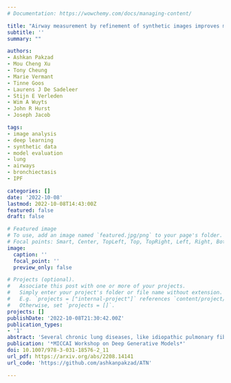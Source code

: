 ```yaml
---
# Documentation: https://wowchemy.com/docs/managing-content/

title: "Airway measurement by refinement of synthetic images improves mortality prediction in idiopathic pulmonary fibrosis"
subtitle: ''
summary: ""

authors:
- Ashkan Pakzad
- Mou Cheng Xu
- Tony Cheung
- Marie Vermant
- Tinne Goos
- Laurens J De Sadeleer
- Stijn E Verleden
- Wim A Wuyts
- John R Hurst
- Joseph Jacob

tags:
- image analysis
- deep learning
- synthetic data
- model evaluation
- lung
- airways
- bronchiectasis
- IPF

categories: []
date: '2022-10-08'
lastmod: 2022-10-08T14:43:00Z
featured: false
draft: false

# Featured image
# To use, add an image named `featured.jpg/png` to your page's folder.
# Focal points: Smart, Center, TopLeft, Top, TopRight, Left, Right, BottomLeft, Bottom, BottomRight.
image:
  caption: ''
  focal_point: ''
  preview_only: false

# Projects (optional).
#   Associate this post with one or more of your projects.
#   Simply enter your project's folder or file name without extension.
#   E.g. `projects = ["internal-project"]` references `content/project/deep-learning/index.md`.
#   Otherwise, set `projects = []`.
projects: []
publishDate: '2022-10-08T21:30:42.00Z'
publication_types:
- '1'
abstract: 'Several chronic lung diseases, like idiopathic pulmonary fibrosis (IPF) are characterised by abnormal dilatation of the airways. Quantification of airway features on computed tomography (CT) can help characterise disease severity and progression. Physics based airway measurement algorithms that have been developed have met with limited success, in part due to the sheer diversity of airway morphology seen in clinical practice. Supervised learning methods are not feasible due to the high cost of obtaining precise airway annotations. We propose synthesising airways by style transfer using perceptual losses to train our model: Airway Transfer Network (ATN). We compare our ATN model with a state-of-the-art GAN-based network (simGAN) using a) qualitative assessment; b) assessment of the ability of ATN and simGAN based CT airway metrics to predict mortality in a population of 113 patients with IPF. ATN was shown to be quicker and easier to train than simGAN. ATN-based airway measurements showed consistently stronger associations with mortality than simGAN-derived airway metrics on IPF CTs. Airway synthesis by a transformation network that refines synthetic data using perceptual losses is a realistic alternative to GAN-based methods for clinical CT analyses of idiopathic pulmonary fibrosis. Our source code can be found at https://github.com/ashkanpakzad/ATN that is compatible with the existing open-source airway analysis framework, AirQuant.'
publication: '*MICCAI Workshop on Deep Generative Models*'
doi: 10.1007/978-3-031-18576-2_11
url_pdf: https://arxiv.org/abs/2208.14141
url_code: 'https://github.com/ashkanpakzad/ATN'

---
```

